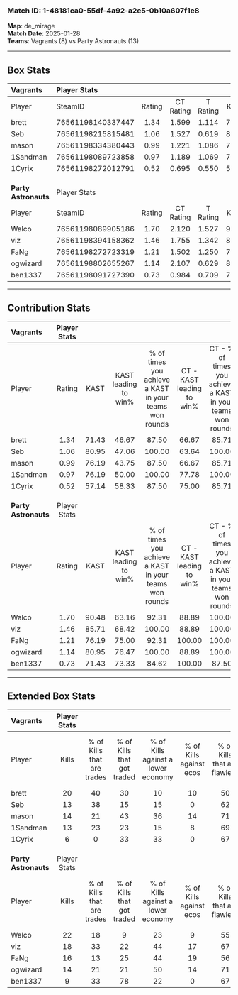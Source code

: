 ### Match ID: 1-48181ca0-55df-4a92-a2e5-0b10a607f1e8  
**Map**: de_mirage  
**Match Date**: 2025-01-28  
**Teams**: Vagrants (8) vs Party Astronauts (13)  

---  

## Box Stats  

| **Vagrants**         | Player Stats      |        |           |          |       |      |       |         |        |      |     |
| :- | :- | :-: | :-: | :-: | :-: | :-: | :-: | :-: | :-: | :-: | :-: |
| Player               | SteamID           | Rating | CT Rating | T Rating | KAST  | ADR  | Kills | Assists | Deaths | K/D  | HS% |
| brett                | 76561198140337447 |  1.34  |   1.599   |  1.114   | 71.43 | 95.3 |  20   |    2    |   15   | 1.33 | 30  |
| Seb                  | 76561198215815481 |  1.06  |   1.527   |  0.619   | 80.95 | 65.0 |  13   |    4    |   14   | 0.93 | 38  |
| mason                | 76561198334380443 |  0.99  |   1.221   |  1.086   | 76.19 | 84.6 |  14   |    6    |   20   | 0.70 | 64  |
| 1Sandman             | 76561198089723858 |  0.97  |   1.189   |  1.069   | 76.19 | 65.3 |  13   |    4    |   16   | 0.81 | 46  |
| 1Cyrix               | 76561198272012791 |  0.52  |   0.695   |  0.550   | 57.14 | 49.5 |   6   |    3    |   15   | 0.40 | 16  |
|                      |                   |        |           |          |       |      |       |         |        |      |     |
|                      |                   |        |           |          |       |      |       |         |        |      |     |
|                      |                   |        |           |          |       |      |       |         |        |      |     |
| **Party Astronauts** | Player Stats      |        |           |          |       |      |       |         |        |      |     |
| Player               | SteamID           | Rating | CT Rating | T Rating | KAST  | ADR  | Kills | Assists | Deaths | K/D  | HS% |
| Walco                | 76561198089905186 |  1.70  |   2.120   |  1.527   | 90.48 | 98.7 |  22   |    3    |   10   | 2.20 | 36  |
| viz                  | 76561198394158362 |  1.46  |   1.755   |  1.342   | 85.71 | 93.2 |  18   |    7    |   12   | 1.50 | 50  |
| FaNg                 | 76561198272723319 |  1.21  |   1.502   |  1.250   | 76.19 | 94.5 |  16   |    7    |   16   | 1.00 | 50  |
| ogwizard             | 76561198802655267 |  1.14  |   2.107   |  0.629   | 80.95 | 69.6 |  14   |    3    |   13   | 1.08 | 21  |
| ben1337              | 76561198091727390 |  0.73  |   0.984   |  0.709   | 71.43 | 49.6 |   9   |    4    |   16   | 0.56 | 55  |
---  

## Contribution Stats  

| **Vagrants**         | Player Stats |       |                      |                                                        |                           |                                                             |                          |                                                            |
| :- | :-: | :-: | :-: | :-: | :-: | :-: | :-: | :-: |
| Player               |    Rating    | KAST  | KAST leading to win% | % of times you achieve a KAST in your teams won rounds | CT - KAST leading to win% | CT - % of times you achieve a KAST in your teams won rounds | T - KAST leading to win% | T - % of times you achieve a KAST in your teams won rounds |
| brett                |     1.34     | 71.43 |        46.67         |                         87.50                          |           66.67           |                            85.71                            |          16.67           |                           100.00                           |
| Seb                  |     1.06     | 80.95 |        47.06         |                         100.00                         |           63.64           |                           100.00                            |          16.67           |                           100.00                           |
| mason                |     0.99     | 76.19 |        43.75         |                         87.50                          |           66.67           |                            85.71                            |          14.29           |                           100.00                           |
| 1Sandman             |     0.97     | 76.19 |        50.00         |                         100.00                         |           77.78           |                           100.00                            |          14.29           |                           100.00                           |
| 1Cyrix               |     0.52     | 57.14 |        58.33         |                         87.50                          |           75.00           |                            85.71                            |          25.00           |                           100.00                           |
|                      |              |       |                      |                                                        |                           |                                                             |                          |                                                            |
|                      |              |       |                      |                                                        |                           |                                                             |                          |                                                            |
|                      |              |       |                      |                                                        |                           |                                                             |                          |                                                            |
| **Party Astronauts** | Player Stats |       |                      |                                                        |                           |                                                             |                          |                                                            |
| Player               |    Rating    | KAST  | KAST leading to win% | % of times you achieve a KAST in your teams won rounds | CT - KAST leading to win% | CT - % of times you achieve a KAST in your teams won rounds | T - KAST leading to win% | T - % of times you achieve a KAST in your teams won rounds |
| Walco                |     1.70     | 90.48 |        63.16         |                         92.31                          |           88.89           |                           100.00                            |          40.00           |                           80.00                            |
| viz                  |     1.46     | 85.71 |        68.42         |                         100.00                         |           88.89           |                           100.00                            |          50.00           |                           100.00                           |
| FaNg                 |     1.21     | 76.19 |        75.00         |                         92.31                          |          100.00           |                           100.00                            |          50.00           |                           80.00                            |
| ogwizard             |     1.14     | 80.95 |        76.47         |                         100.00                         |           88.89           |                           100.00                            |          62.50           |                           100.00                           |
| ben1337              |     0.73     | 71.43 |        73.33         |                         84.62                          |          100.00           |                            87.50                            |          50.00           |                           80.00                            |
---  

## Extended Box Stats  

| **Vagrants**         | Player Stats |                            |                            |                                    |                         |                              |                                 |        |                             |                                     |                          |                               |                            |
| :- | :-: | :-: | :-: | :-: | :-: | :-: | :-: | :-: | :-: | :-: | :-: | :-: | :-: |
| Player               |    Kills     | % of Kills that are trades | % of Kills that got traded | % of Kills against a lower economy | % of Kills against ecos | % of Kills that are flawless | % of Kills that are close duels | Deaths | % of Deaths that get traded | % of Deaths against a lower economy | % of Deaths against ecos | % of Deaths that are flawless | % of Deaths that are close |
| brett                |      20      |             40             |             30             |                 10                 |           10            |              50              |               10                |   15   |             13              |                  7                  |            0             |              80               |             0              |
| Seb                  |      13      |             38             |             15             |                 15                 |            0            |              62              |                0                |   14   |             29              |                 14                  |            0             |              71               |             7              |
| mason                |      14      |             21             |             43             |                 36                 |           14            |              71              |                0                |   20   |             35              |                 10                  |            5             |              60               |             10             |
| 1Sandman             |      13      |             23             |             23             |                 15                 |            8            |              69              |                8                |   16   |             38              |                 13                  |            0             |              44               |             13             |
| 1Cyrix               |      6       |             0              |             33             |                 33                 |            0            |              67              |               17                |   15   |              7              |                 20                  |            7             |              67               |             0              |
|                      |              |                            |                            |                                    |                         |                              |                                 |        |                             |                                     |                          |                               |                            |
|                      |              |                            |                            |                                    |                         |                              |                                 |        |                             |                                     |                          |                               |                            |
|                      |              |                            |                            |                                    |                         |                              |                                 |        |                             |                                     |                          |                               |                            |
| **Party Astronauts** | Player Stats |                            |                            |                                    |                         |                              |                                 |        |                             |                                     |                          |                               |                            |
| Player               |    Kills     | % of Kills that are trades | % of Kills that got traded | % of Kills against a lower economy | % of Kills against ecos | % of Kills that are flawless | % of Kills that are close duels | Deaths | % of Deaths that get traded | % of Deaths against a lower economy | % of Deaths against ecos | % of Deaths that are flawless | % of Deaths that are close |
| Walco                |      22      |             18             |             9              |                 23                 |            9            |              55              |                9                |   10   |             30              |                 20                  |            10            |              80               |             0              |
| viz                  |      18      |             33             |             22             |                 44                 |           17            |              67              |                0                |   12   |              8              |                 17                  |            0             |              50               |             0              |
| FaNg                 |      16      |             13             |             25             |                 44                 |           19            |              56              |                6                |   16   |             38              |                 25                  |            0             |              44               |             19             |
| ogwizard             |      14      |             21             |             21             |                 50                 |           14            |              71              |                7                |   13   |             38              |                 23                  |            0             |              77               |             8              |
| ben1337              |      9       |             33             |             78             |                 22                 |            0            |              67              |               11                |   16   |             25              |                 19                  |            0             |              56               |             0              |

